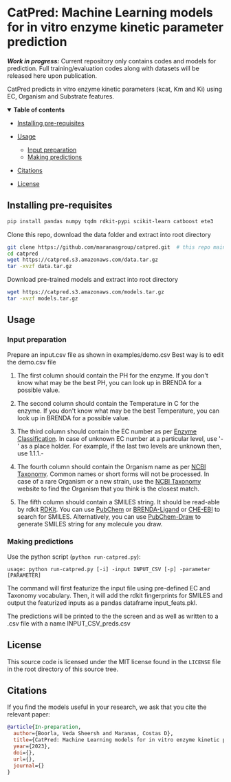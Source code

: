 # CatPred: Machine Learning models for in vitro enzyme kinetic parameter prediction

***Work in progress:*** Current repository only contains codes and models for prediction. Full training/evaluation codes along with datasets will be released here upon publication.

CatPred predicts in vitro enzyme kinetic parameters (kcat, Km and Ki) using EC, Organism and Substrate features. 

<details open><summary><b>Table of contents</b></summary>


- [Installing pre-requisites](#installation)
- [Usage](#usage)
  - [Input preparation](#preparation)
  - [Making predictions](#prediction)

- [Citations](#citations)
- [License](#license)
</details>

## Installing pre-requisites <a name="installation"></a>

```bash
pip install pandas numpy tqdm rdkit-pypi scikit-learn catboost ete3
```
Clone this repo, download the data folder and extract into root directory 
```bash
git clone https://github.com/maranasgroup/catpred.git  # this repo main branch
cd catpred
wget https://catpred.s3.amazonaws.com/data.tar.gz
tar -xvzf data.tar.gz
```

Download pre-trained models and extract into root directory
```bash
wget https://catpred.s3.amazonaws.com/models.tar.gz
tar -xvzf models.tar.gz
```
## Usage <a name="usage"></a>

### Input preparation <a name="preparation"></a>

Prepare an input.csv file as shown in examples/demo.csv 
Best way is to edit the demo.csv file

1. The first column should contain the PH for the enzyme. If you don't know what may be the best PH, you can look up in BRENDA for a possible value.
2. The second column should contain the Temperature in C for the enzyme. If you don't know what may be the best Temperature, you can look up in BRENDA for a possible value.
3. The third column should contain the EC number as per [Enzyme Classification](https://iubmb.qmul.ac.uk/enzyme/). 
In case of unknown EC number at a particular level, use '-' as a place holder. For example, if the last two levels are unknown then, use 1.1.1.-

4. The fourth column should contain the Organism name as per [NCBI Taxonomy](https://www.ncbi.nlm.nih.gov/taxonomy). 
Common names or short forms will not be processed. In case of a rare Organism or a new strain, use the [NCBI Taxonomy](https://www.ncbi.nlm.nih.gov/taxonomy) website to find the Organism that you think is the closest match.

5. The fifth column should contain a SMILES string. It should be read-able by rdkit [RDKit](https://www.rdkit.org/). You can use [PubChem](https://pubchem.ncbi.nlm.nih.gov/) or [BRENDA-Ligand](https://www.brenda-enzymes.org/structure_search.php) or [CHE-EBI](https://www.ebi.ac.uk/chebi/) to search for SMILES. Alternatively, you can use [PubChem-Draw](https://pubchem.ncbi.nlm.nih.gov//edit3/index.html) to generate SMILES string for any molecule you draw.

### Making predictions <a name="prediction"></a>

Use the python script (`python run-catpred.py`):
```
usage: python run-catpred.py [-i] -input INPUT_CSV [-p] -parameter [PARAMETER]

```

The command will first featurize the input file using pre-defined EC and Taxonomy vocabulary. Then, it will add the rdkit fingerprints for SMILES and output the featurized inputs as a pandas dataframe input_feats.pkl. 

The predictions will be printed to the the screen and as well as written to a .csv file with a name INPUT_CSV_preds.csv

## License <a name="license"></a>

This source code is licensed under the MIT license found in the `LICENSE` file
in the root directory of this source tree.

## Citations <a name="citations"></a>

If you find the models useful in your research, we ask that you cite the relevant paper:

```bibtex
@article{In-preparation,
  author={Boorla, Veda Sheersh and Maranas, Costas D},
  title={CatPred: Machine Learning models for in vitro enzyme kinetic parameter prediction},
  year={2023},
  doi={},
  url={},
  journal={}
}
```
